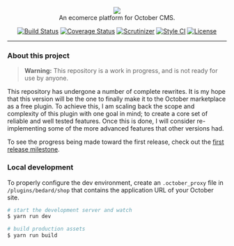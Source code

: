 <p align="center">
  <img src="https://cloud.githubusercontent.com/assets/7980426/19796553/213e8998-9c9a-11e6-81aa-2b11b5ff25db.png"><br />
  An ecomerce platform for October CMS.
</p>
<p align="center">
  <a href="https://travis-ci.org/scottbedard/oc-shop-plugin"><img src="https://travis-ci.org/scottbedard/oc-shop-plugin.svg?branch=master" alt="Build Status"></a>
  <a href="https://coveralls.io/github/scottbedard/oc-shop-plugin?branch=master"><img src="https://coveralls.io/repos/github/scottbedard/oc-shop-plugin/badge.svg?branch=master" alt="Coverage Status"></a>
  <a href="https://scrutinizer-ci.com/g/scottbedard/oc-shop-plugin/"><img src="https://img.shields.io/scrutinizer/g/scottbedard/oc-shop-plugin.svg" alt="Scrutinizer"></a>
  <a href="https://styleci.io/repos/47805210"><img src="https://styleci.io/repos/47805210/shield?style=flat" alt="Style CI"></a>
  <a href="https://github.com/scottbedard/oc-shop-plugin/blob/master/LICENSE"><img src="https://img.shields.io/badge/license-MIT-blue.svg" alt="License"></a>
</p>

---

<a name="about"></a>
### About this project

> **Warning:** This repository is a work in progress, and is not ready for use by anyone.

This repository has undergone a number of complete rewrites. It is my hope that this version will be the one to finally make it to the October marketplace as a free plugin. To achieve this, I am scaling back the scope and complexity of this plugin with one goal in mind; to create a core set of reliable and well tested features. Once this is done, I will consider re-implementing some of the more advanced features that other versions had.

To see the progress being made toward the first release, check out the [first release milestone](https://github.com/scottbedard/oc-shop-plugin/milestone/1).

<a name="local-development"></a>
### Local development

To properly configure the dev environment, create an `.october_proxy` file in `/plugins/bedard/shop` that contains the application URL of your October site.

```bash
# start the development server and watch
$ yarn run dev

# build production assets
$ yarn run build
```
